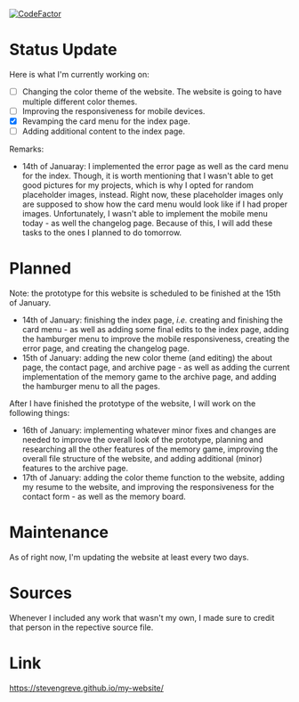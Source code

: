 [![CodeFactor](https://www.codefactor.io/repository/github/stevengreve/my-website/badge)](https://www.codefactor.io/repository/github/stevengreve/my-website)

# Status Update 
Here is what I'm currently working on:
- [ ] Changing the color theme of the website. The website is going to have multiple different color themes. 
- [ ] Improving the responsiveness for mobile devices.
- [X] Revamping the card menu for the index page. 
- [ ] Adding additional content to the index page. 

Remarks:
* 14th of Januaray: I implemented the error page as well as the card menu for the index. Though, it is worth mentioning that I wasn't able to get good pictures for my projects, which is why I opted for random placeholder images, instead. Right now, these placeholder images only are supposed to show how the card menu would look like if I had proper images. Unfortunately, I wasn't able to implement the mobile menu today - as well the changelog page. Because of this, I will add these tasks to the ones I planned to do tomorrow. 
 
# Planned
Note: the prototype for this website is scheduled to be finished at the 15th of January. 
* 14th of January: finishing the index page, *i.e.* creating and finishing the card menu - as well as adding some final edits to the index page, adding the hamburger menu to improve the mobile responsiveness, creating the error page, and creating the changelog page.  
* 15th of January: adding the new color theme (and editing) the about page, the contact page, and archive page - as well as adding the current implementation of the memory game to the archive page, and adding the hamburger menu to all the pages.   
 
After I have finished the prototype of the website, I will work on the following things:
* 16th of January: implementing whatever minor fixes and changes are needed to improve the overall look of the prototype, planning and researching all the other features of the memory game, improving the overall file structure of the website, and adding additional (minor) features to the archive page. 
* 17th of January: adding the color theme function to the website, adding my resume to the website, and improving the responsiveness for the contact form - as well as the memory board. 

# Maintenance 
As of right now, I'm updating the website at least every two days. 

# Sources 
Whenever I included any work that wasn't my own, I made sure to credit that person in the repective source file.

# Link  
https://stevengreve.github.io/my-website/
 
